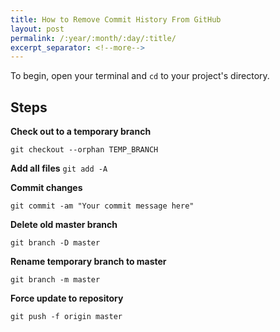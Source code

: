 ```yaml
---
title: How to Remove Commit History From GitHub
layout: post
permalink: /:year/:month/:day/:title/
excerpt_separator: <!--more-->
---
```


To begin, open your terminal and `cd` to your project's directory.

## Steps
**Check out to a temporary branch**

`git checkout --orphan TEMP_BRANCH`

**Add all files**
`git add -A`

**Commit changes**

`git commit -am "Your commit message here"`

**Delete old master branch**

`git branch -D master`

**Rename temporary branch to master**

`git branch -m master`

**Force update to repository**

`git push -f origin master`